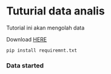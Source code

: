 # Tuturial data analis

Tutorial ini akan mengolah data 

Download [HERE](https://www.rakamin.com/dashboard/my-class/2799/module/5343/session/34991)

`pip install requiremnt.txt`

### Data started 